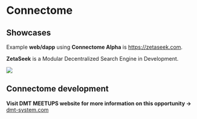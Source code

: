 # Connectome

## Showcases

Example **web/dapp** using **Connectome Alpha** is https://zetaseek.com.

**ZetaSeek** is a Modular Decentralized Search Engine in Development.

<img src="https://github.com/uniqpath/info/blob/master/assets/img/zeta_banner.png?raw=true">

## Connectome development

**Visit DMT MEETUPS website for more information on this opportunity →** [dmt-system.com](https://dmt-system.com)

<!-- <img src="https://github.com/uniqpath/info/blob/master/assets/img/wolf_dark_moon.jpg?raw=true"> -->
